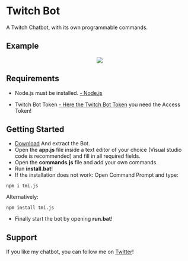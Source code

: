 # Twitch Bot
A Twitch Chatbot, with its own programmable commands.

## Example
<p align="center">
    <img src="https://cdn.discordapp.com/attachments/1098652196649844818/1261406210511343646/msedge_vYA2NM2VNH.png?ex=6692d794&is=66918614&hm=0ad3cf5011553b4c98d58e1dbac285adc2e173edc1d5c73e607a62682cd0826f&">
</p>

## Requirements
- Node.js must be installed.
<a href="https://nodejs.org/en/">- Node.js</a>

- Twitch Bot Token 
<a href="https://twitchtokengenerator.com/">- Here the Twitch Bot Token</a> you need the Access Token!

## Getting Started
- [Download](https://github.com/LaylaLeaks/twitch-bot) And extract the Bot.
- Open the **app.js** file inside a text editor of your choice (Visual studio code is recommended) and fill in all required fields.
- Open the **commands.js** file and add your own commands.
- Run **install.bat**!
- If the installation does not work:
Open Command Prompt and type:
~~~
npm i tmi.js
~~~
Alternatively:
~~~
npm install tmi.js
~~~

- Finally start the bot by opening **run.bat**!

## Support
If you like my chatbot, you can follow me on [Twitter](https://twitter.com/intent/follow?screen_name=Layla_Leaks)!
